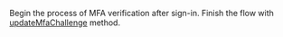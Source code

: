 Begin the process of MFA verification after sign-in. Finish the flow with [updateMfaChallenge](/docs/references/cloud/client-web/account#updateMfaChallenge) method.
